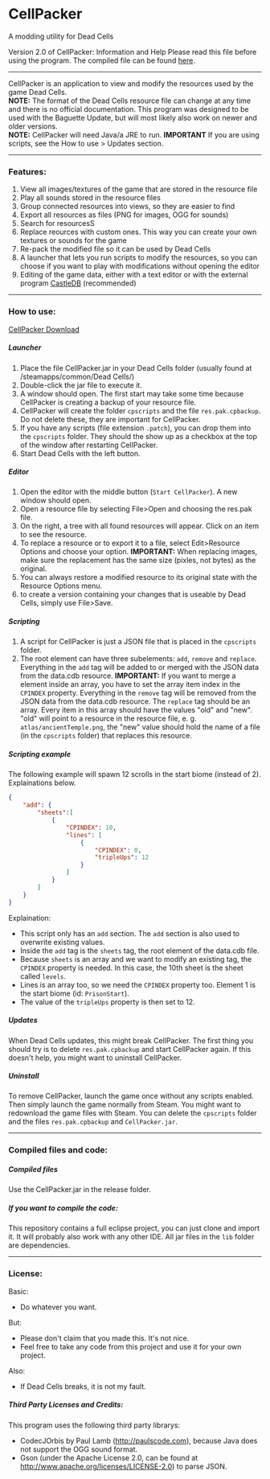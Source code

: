 # CellPacker
A modding utility for Dead Cells  

Version 2.0 of CellPacker: Information and Help
Please read this file before using the program.
The compiled file can be found [here](https://github.com/ReBuilders101/CellPacker/raw/master/release/CellPacker.jar).
  
--------------------------------------------------------------------------------------------------------
CellPacker is an application to view and modify the resources used by the game Dead Cells.  
**NOTE:** The format of the Dead Cells resource file can change at any time and there is no official
	documentation. This program was designed to be used with the Baguette Update, but will most
	likely also work on newer and older versions.  
**NOTE:** CellPacker will need Java/a JRE to run.
**IMPORTANT** If you are using scripts, see the How to use > Updates section.
  
--------------------------------------------------------------------------------------------------------
### Features:  

1. View all images/textures of the game that are stored in the resource file
2. Play all sounds stored in the resource files
3. Group connected resources into views, so they are easier to find
4. Export all resources as files (PNG for images, OGG for sounds)
5. Search for resourcesS
6. Replace reources with custom ones. This way you can create your own textures or sounds for the game
7. Re-pack the modified file so it can be used by Dead Cells 
8. A launcher that lets you run scripts to modify the resources, so you can choose if you want to play with modifications without opening the editor
9. Editing of the game data, either with a text editor or with the external program [CastleDB](http://castledb.org/) (recommended)

  
--------------------------------------------------------------------------------------------------------
### How to use:  
[CellPacker Download](https://github.com/ReBuilders101/CellPacker/raw/master/release/CellPacker.jar)
##### Launcher

1. Place the file CellPacker.jar in your Dead Cells folder (usually found at <Steam folder>/steamapps/common/Dead Cells/)
2. Double-click the jar file to execute it.
3. A window should open. The first start may take some time because CellPacker is creating a backup of your resource file.
4. CellPacker will create the folder `cpscripts` and the file `res.pak.cpbackup`. Do not delete these, they are important for CellPacker.
5. If you have any scripts (file extension `.patch`), you can drop them into the `cpscripts` folder. They should the show up as a checkbox at the top of the window after restarting CellPacker.
6. Start Dead Cells with the left button.

##### Editor  

1. Open the editor with the middle button (`Start CellPacker`). A new window should open.
2. Open a resource file by selecting File>Open and choosing the res.pak file.
3. On the right, a tree with all found resources will appear. Click on an item to see the resource.
4. To replace a resource or to export it to a file, select Edit>Resource Options and choose your option.
**IMPORTANT:** When replacing images, make sure the replacement has the same size (pixles, not bytes) as the original.
5. You can always restore a modified resource to its original state with the Resource Options menu.
6. to create a version containing your changes that is useable by Dead Cells, simply use File>Save.
  
##### Scripting

1. A script for CellPacker is just a JSON file that is placed in the `cpscripts` folder.
2. The root element can have three subelements: `add`, `remove` and `replace`.
Everything in the `add` tag will be added to or merged with the JSON data from the data.cdb resource.
**IMPORTANT:** If you want to merge a element inside an array, you have to set the array item index in the `CPINDEX` property.
Everything in the `remove` tag will be removed from the JSON data from the data.cdb resource.
The `replace` tag should be an array. Every item in this array should have the values "old" and "new". "old" will point to a resource in the resource file, e. g. `atlas/ancientTemple.png`, the "new" value should hold the name of a file (in the `cpscripts` folder) that replaces this resource.

##### Scripting example

The following example will spawn 12 scrolls in the start biome (instead of 2). Explainations below.
```json
{
	"add": {
		"sheets":[
			{
				"CPINDEX": 10,
				"lines": [
					{
						"CPINDEX": 0,
						"tripleUps": 12
					}
				]
			}
		]
	}
}
```

Explaination:
* This script only has an `add` section. The `add` section is also used to overwrite existing values.
* Inside the `add` tag is the `sheets` tag, the root element of the data.cdb file.
* Because `sheets` is an array and we want to modify an existing tag, the `CPINDEX` property is needed. In this case, the 10th sheet is the sheet called `levels`.
* Lines is an array too, so we need the `CPINDEX` property too. Element 1 is the start biome (id: `PrisonStart`).
* The value of the `tripleUps` property is then set to 12.

##### Updates
When Dead Cells updates, this might break CellPacker. The first thing you should try is to delete `res.pak.cpbackup` and start CellPacker again. If this doesn't help, you might want to uninstall CellPacker.

##### Uninstall
To remove CellPacker, launch the game once without any scripts enabled. Then simply launch the game normally from Steam. You might want to redownload the game files with Steam.
You can delete the `cpscripts` folder and the files `res.pak.cpbackup` and `CellPacker.jar`.

--------------------------------------------------------------------------------------------------------  
### Compiled files and code:
##### Compiled files
Use the CellPacker.jar in the release folder.
##### If you want to compile the code:
This repository contains a full eclipse project, you can just clone and import it. It will probably also work with any other IDE.
All jar files in the `lib` folder are dependencies.
  
--------------------------------------------------------------------------------------------------------
### License:  
Basic:
* Do whatever you want.
  
But: 
* Please don't claim that you made this. It's not nice.
* Feel free to take any code from this project and use it for your own project.

Also: 
* If Dead Cells breaks, it is not my fault.

##### Third Party Licenses and Credits:
This program uses the following third party librarys:
- CodecJOrbis by Paul Lamb (http://paulscode.com), because Java does not support the OGG sound format.
- Gson (under the Apache License 2.0, can be found at http://www.apache.org/licenses/LICENSE-2.0) to parse JSON.
